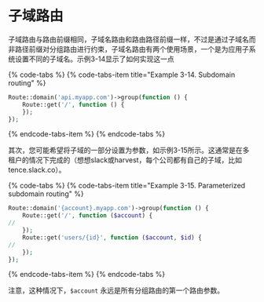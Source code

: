 # 子域路由

子域路由与路由前缀相同，子域名路由和路由路径前缀一样，不过是通过子域名而非路径前缀对分组路由进行约束，子域名路由有两个使用场景，一个是为应用子系统设置不同的子域名。示例3-14显示了如何实现这一点

{% code-tabs %}
{% code-tabs-item title="Example 3-14. Subdomain routing" %}
```php
Route::domain('api.myapp.com')->group(function () {
    Route::get('/', function () {
    });
});
```
{% endcode-tabs-item %}
{% endcode-tabs %}

其次，您可能希望将子域的一部分设置为参数，如示例3-15所示。这通常是在多租户的情况下完成的（想想slack或harvest，每个公司都有自己的子域，比如tence.slack.co）。

{% code-tabs %}
{% code-tabs-item title="Example 3-15. Parameterized subdomain routing" %}
```php
Route::domain('{account}.myapp.com')->group(function () {
    Route::get('/', function ($account) {
//
    });
    Route::get('users/{id}', function ($account, $id) {
//
    });
});
```
{% endcode-tabs-item %}
{% endcode-tabs %}

注意，这种情况下，`$account` 永远是所有分组路由的第一个路由参数。

